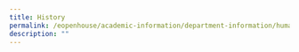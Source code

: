 ```yaml
---
title: History
permalink: /eopenhouse/academic-information/department-information/humanities/history/
description: ""
---
```

